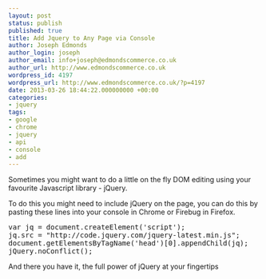 ```yaml
---
layout: post
status: publish
published: true
title: Add Jquery to Any Page via Console
author: Joseph Edmonds
author_login: joseph
author_email: info+joseph@edmondscommerce.co.uk
author_url: http://www.edmondscommerce.co.uk
wordpress_id: 4197
wordpress_url: http://www.edmondscommerce.co.uk/?p=4197
date: 2013-03-26 18:44:22.000000000 +00:00
categories:
- jquery
tags:
- google
- chrome
- jquery
- api
- console
- add
---
```

Sometimes you might want to do a little on the fly DOM editing using your favourite Javascript library - jQuery.

To do this you might need to include jQuery on the page, you can do this by pasting these lines into your console in Chrome or Firebug in Firefox.

 
<pre class="lang:js decode:true " title="Run this in your console" >var jq = document.createElement('script');
jq.src = "http://code.jquery.com/jquery-latest.min.js";
document.getElementsByTagName('head')[0].appendChild(jq);
jQuery.noConflict();
</pre> 

And there you have it, the full power of jQuery at your fingertips

